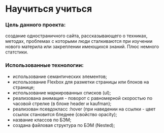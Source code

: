 # Научиться учиться 
### Цель данного проекта: 
cоздание одностраничного сайта, рассказывающего о техниках, методах, проблемах с которыми люди сталкиваются 
при изучении нового материла или закреплении имеющихся знаний. Плюс немного статстики.
### Использованные технологии:
- использование семантических элементов;
- использование Flexbox для разметки страницы или блоков на странице;
- использование маркированных списков (ul);
- реализована анимация -  поворот с равномерной скоростью по часовой стрелке (в блоке header и kaufman);
- реализован псевдокласс :hover (при наведении на ссылки - цвет ссылок становится бледнее (свойство opacity);
- название классов по БЭМ;
- создана файловая структура по БЭМ (Nested);
